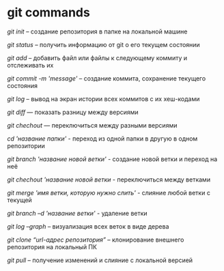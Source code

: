 # git commands

_*git init*_ – создание репозитория в папке на локальной машине

_*git status*_ – получить информацию от git о его текущем состоянии

_*git add*_ – добавить файл или файлы к следующему коммиту и отслеживать их

_*git commit -m 'message'*_ – создание коммита, сохранение текущего состояния

_*git log*_ – вывод на экран истории всех коммитов с их хеш-кодами

_*git diff*_ — показать разницу между версиями

_*git chechout*_ — переключиться между разными версиями

_*cd 'название папки'*_ - переход из одной папки в другую в одном репозитории

_*git branch 'название новой ветки'*_ - создание новой ветки и переход на неё

_*git chechout 'название новой ветки*_ - переключиться между ветками

_*git merge 'имя ветки, которую нужно слить'*_ - слияние любой ветки с текущей

_*git branch –d 'название ветки'*_ - удаление ветки

_*git log –graph*_ – визуализация всех веток в виде дерева

_*git clone “url-адрес репозитория”*_ – клонирование внешнего репозитория на  локальный ПК

_*git pull*_ – получение изменений и слияние с локальной версией
